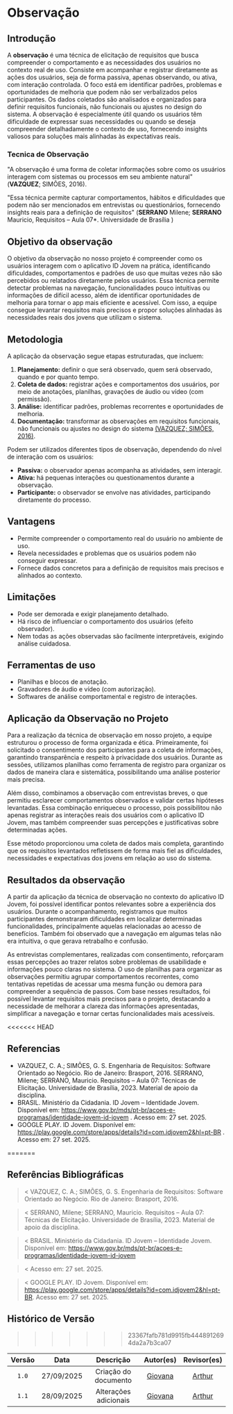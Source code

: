 # Observação

## Introdução

A **observação** é uma técnica de elicitação de requisitos que busca compreender o comportamento e as necessidades dos usuários no contexto real de uso. Consiste em acompanhar e registrar diretamente as ações dos usuários, seja de forma passiva, apenas observando, ou ativa, com interação controlada. O foco está em identificar padrões, problemas e oportunidades de melhoria que podem não ser verbalizados pelos participantes. Os dados coletados são analisados e organizados para definir requisitos funcionais, não funcionais ou ajustes no design do sistema. A observação é especialmente útil quando os usuários têm dificuldade de expressar suas necessidades ou quando se deseja compreender detalhadamente o contexto de uso, fornecendo insights valiosos para soluções mais alinhadas às expectativas reais.

### Tecnica de Observação 
"A observação é uma forma de coletar informações sobre como os usuários interagem com sistemas ou processos em seu ambiente natural" (**VAZQUEZ**; SIMÕES, 2016).

"Essa técnica permite capturar comportamentos, hábitos e dificuldades que podem não ser mencionados em entrevistas ou questionários, fornecendo insights reais para a definição de requisitos" (**SERRANO** Milene; **SERRANO** Mauricio, Requisitos – Aula 07*. Universidade de Brasília )

## Objetivo da observação

O objetivo da observação no nosso projeto é compreender como os usuários interagem com o aplicativo ID Jovem na prática, identificando dificuldades, comportamentos e padrões de uso que muitas vezes não são percebidos ou relatados diretamente pelos usuários. Essa técnica permite detectar problemas na navegação, funcionalidades pouco intuitivas ou informações de difícil acesso, além de identificar oportunidades de melhoria para tornar o app mais eficiente e acessível. Com isso, a equipe consegue levantar requisitos mais precisos e propor soluções alinhadas às necessidades reais dos jovens que utilizam o sistema.

## Metodologia 

A aplicação da observação segue etapas estruturadas, que incluem:  

1. **Planejamento:** definir o que será observado, quem será observado, quando e por quanto tempo.  
2. **Coleta de dados:** registrar ações e comportamentos dos usuários, por meio de anotações, planilhas, gravações de áudio ou vídeo (com permissão).  
3. **Análise:** identificar padrões, problemas recorrentes e oportunidades de melhoria.  
4. **Documentação:** transformar as observações em requisitos funcionais, não funcionais ou ajustes no design do sistema [(VAZQUEZ; SIMÕES, 2016)](#anchor_2).  

Podem ser utilizados diferentes tipos de observação, dependendo do nível de interação com os usuários:  

- **Passiva:** o observador apenas acompanha as atividades, sem interagir.  
- **Ativa:** há pequenas interações ou questionamentos durante a observação.  
- **Participante:** o observador se envolve nas atividades, participando diretamente do processo.


## **Vantagens**  

- Permite compreender o comportamento real do usuário no ambiente de uso.  
- Revela necessidades e problemas que os usuários podem não conseguir expressar.  
- Fornece dados concretos para a definição de requisitos mais precisos e alinhados ao contexto. 

## **Limitações** 

- Pode ser demorada e exigir planejamento detalhado.  
- Há risco de influenciar o comportamento dos usuários (efeito observador).  
- Nem todas as ações observadas são facilmente interpretáveis, exigindo análise cuidadosa.

## Ferramentas de uso 

- Planilhas e blocos de anotação.  
- Gravadores de áudio e vídeo (com autorização).  
- Softwares de análise comportamental e registro de interações.

## Aplicação da Observação no Projeto

Para a realização da técnica de observação em nosso projeto, a equipe estruturou o processo de forma organizada e ética. Primeiramente, foi solicitado o consentimento dos participantes para a coleta de informações, garantindo transparência e respeito à privacidade dos usuários. Durante as sessões, utilizamos planilhas como ferramenta de registro para organizar os dados de maneira clara e sistemática, possibilitando uma análise posterior mais precisa.

Além disso, combinamos a observação com entrevistas breves, o que permitiu esclarecer comportamentos observados e validar certas hipóteses levantadas. Essa combinação enriqueceu o processo, pois possibilitou não apenas registrar as interações reais dos usuários com o aplicativo ID Jovem, mas também compreender suas percepções e justificativas sobre determinadas ações.

Esse método proporcionou uma coleta de dados mais completa, garantindo que os requisitos levantados refletissem de forma mais fiel as dificuldades, necessidades e expectativas dos jovens em relação ao uso do sistema.

## Resultados da observação

A partir da aplicação da técnica de observação no contexto do aplicativo ID Jovem, foi possível identificar pontos relevantes sobre a experiência dos usuários. Durante o acompanhamento, registramos que muitos participantes demonstraram dificuldades em localizar determinadas funcionalidades, principalmente aquelas relacionadas ao acesso de benefícios. Também foi observado que a navegação em algumas telas não era intuitiva, o que gerava retrabalho e confusão.

As entrevistas complementares, realizadas com consentimento, reforçaram essas percepções ao trazer relatos sobre problemas de usabilidade e informações pouco claras no sistema. O uso de planilhas para organizar as observações permitiu agrupar comportamentos recorrentes, como tentativas repetidas de acessar uma mesma função ou demora para compreender a sequência de passos. Com base nesses resultados, foi possível levantar requisitos mais precisos para o projeto, destacando a necessidade de melhorar a clareza das informações apresentadas, simplificar a navegação e tornar certas funcionalidades mais acessíveis. 

<<<<<<< HEAD
## Referencias 

- VAZQUEZ, C. A.; SIMÕES, G. S. Engenharia de Requisitos: Software Orientado ao Negócio. Rio de Janeiro: Brasport, 2016.
SERRANO, Milene; SERRANO, Mauricio. Requisitos – Aula 07: Técnicas de Elicitação. Universidade de Brasília, 2023. Material de apoio da disciplina.
- BRASIL. Ministério da Cidadania. ID Jovem – Identidade Jovem. Disponível em: https://www.gov.br/mds/pt-br/acoes-e-programas/identidade-jovem-id-jovem
. Acesso em: 27 set. 2025.
- GOOGLE PLAY. ID Jovem. Disponível em: https://play.google.com/store/apps/details?id=com.idjovem2&hl=pt-BR
. Acesso em: 27 set. 2025.


=======
## Referências Bibliográficas

>< VAZQUEZ, C. A.; SIMÕES, G. S. Engenharia de Requisitos: Software Orientado ao Negócio. Rio de Janeiro: Brasport, 2016.

>< SERRANO, Milene; SERRANO, Mauricio. Requisitos – Aula 07: Técnicas de Elicitação. Universidade de Brasília, 2023. Material de apoio da disciplina.

>< BRASIL. Ministério da Cidadania. ID Jovem – Identidade Jovem. Disponível em: https://www.gov.br/mds/pt-br/acoes-e-programas/identidade-jovem-id-jovem

>< Acesso em: 27 set. 2025.

>< GOOGLE PLAY. ID Jovem. Disponível em: https://play.google.com/store/apps/details?id=com.idjovem2&hl=pt-BR. Acesso em: 27 set. 2025.

## Histórico de Versão
>>>>>>> 23367fafb781d9915fb4448912694da2a7b3ca07

| Versão |    Data    |      Descrição       |                        Autor(es)                        |                       Revisor(es)                       |
| :----: | :--------: | :------------------: | :-----------------------------------------------------: | :-----------------------------------------------------: |
| `1.0`  | 27/09/2025 | Criação do documento | [Giovana](https://github.com/GiovanaFontesS) | [Arthur](https://github.com/) |
| `1.1`  | 28/09/2025 | Alterações adicionais | [Giovana](https://github.com/GiovanaFontesS) | [Arthur](https://github.com/) |
